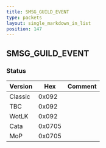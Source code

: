 ```yaml
---
title: SMSG_GUILD_EVENT
type: packets
layout: single_markdown_in_list
position: 147
---
```


## SMSG_GUILD_EVENT

### Status

Version    | Hex        | Comment
---------- | ---------- | ---------- 
Classic    | 0x092      | 
TBC        | 0x092      | 
WotLK      | 0x092      | 
Cata       | 0x0705     | 
MoP        | 0x0705     | 